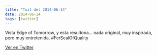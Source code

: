 ```yaml
---
title: "Tuit del 2014-06-14"
date: 2014-06-14
tags: [twitter]
---
```


Vista Edge of Tomorrow, y esta resultona... nada original, muy inspirada, pero muy entretenida. #FerSealOfQuality



[Ver en Twitter](https://twitter.com/i/web/status/477615486340173824)
